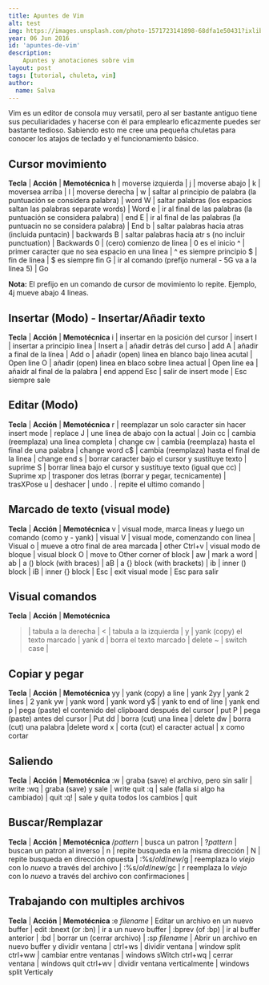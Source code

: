 ```yaml
---
title: Apuntes de Vim
alt: test
img: https://images.unsplash.com/photo-1571723141898-68dfa1e50431?ixlib=rb-1.2.1&ixid=eyJhcHBfaWQiOjEyMDd9&auto=format&fit=crop&w=800&q=60
year: 06 Jun 2016
id: 'apuntes-de-vim'
description:
    Apuntes y anotaciones sobre vim
layout: post
tags: [tutorial, chuleta, vim]
author:
  name: Salva
---
```


Vim es un editor de consola muy versatil, pero al ser bastante antiguo tiene sus peculiaridades y hacerse con él para emplearlo eficazmente puedes ser bastante tedioso. Sabiendo esto me cree una pequeña chuletas para conocer los atajos de teclado y el funcionamiento básico.

## Cursor movimiento

**Tecla** | **Acción** | **Memotécnica**
h | moverse izquierda |
j | moverse abajo |
k | moversea arriba |
l | moverse derecha |
w | saltar al principio de palabra (la puntuación se considera palabra) | word
W | saltar palabras (los espacios saltan las palabras separate words)   | Word
e | ir al final de las palabras (la puntuación se considera palabra)    | end
E | ir al final de las palabras (la puntuacin no se considera palabra)  | End
b | saltar palabras hacia atras (incluida puntacin) | backwards
B | saltar palabras hacia atr s (no incluir punctuation) | Backwards
0 | (cero) comienzo de linea | 0 es el inicio
^ | primer caracter que no sea espacio en una linea | ^ es siempre principio
$ | fin de linea | $ es siempre fin
G | ir al comando (prefijo numeral - 5G va a la linea 5) | Go

**Nota:** El prefijo en un comando de cursor de movimiento lo repite. Ejemplo, 4j mueve abajo 4 lineas.

## Insertar (Modo) - Insertar/Añadir texto

**Tecla** | **Acción** | **Memotécnica**
i | insertar en la posición del cursor | insert
I | insertar a principio linea | Insert
a | añadir detrás del curso | add
A | añadir a final de la línea | Add
o | añadir (open) linea en blanco bajo linea acutal | Open line
O | añadir (open) linea en blaco sobre linea actual | Open line
ea | añaidr al final de la palabra | end append
Esc | salir de insert mode | Esc siempre sale

## Editar (Modo)

**Tecla** | **Acción** | **Memotécnica**
r | reemplazar un solo caracter sin hacer insert mode |  replace
J | une linea de abajo con la actual | Join
cc | cambia (reemplaza) una linea completa | change
cw | cambia (reemplaza) hasta el final de una palabra | change word
c$ | cambia (reemplaza) hasta el final de la linea | change end
s | borrar caracter bajo el cursor y sustituye texto | suprime
S | borrar linea bajo el cursor y sustituye texto (igual que cc) | Suprime
xp | trasponer dos letras (borrar y pegar, tecnicamente)  | trasXPose
u | deshacer | undo
. | repite el ultimo comando |

## Marcado de texto (visual mode)

**Tecla** | **Acción** | **Memotécnica**
v | visual mode, marca lineas y luego un comando (como y - yank) | visual
V | visual mode, comenzando con linea | Visual
o | mueve a otro final de area marcada | other
Ctrl+v | visual modo de bloque | visual block
O | move to Other corner of block |
aw | mark a word |
ab | a () block (with braces) |
aB | a {} block (with brackets) |
ib | inner () block |
iB | inner {} block |
Esc | exit visual mode | Esc para salir

## Visual comandos

**Tecla** | **Acción** | **Memotécnica**
> | tabula a la derecha |
< | tabula a la izquierda |
y | yank (copy) el texto marcado | yank
d | borra el texto marcado | delete
~ | switch case |

## Copiar y pegar

**Tecla** | **Acción** | **Memotécnica**
yy | yank (copy) a line | yank
2yy | yank 2 lines | 2 yank
yw | yank word | yank word
y$ | yank to end of line | yank end
p | pega (paste) el contenido del clipboard después del cursor | put
P | pega (paste) antes del cursor | Put
dd | borra (cut) una linea | delete
dw | borra (cut) una palabra |delete word
x | corta (cut) el caracter actual | x como cortar

## Saliendo

**Tecla** | **Acción** | **Memotécnica**
:w | graba (save) el archivo, pero sin salir | write
:wq | graba (save) y sale | write quit
:q | sale (falla si algo ha cambiado) | quit
:q! | sale y quita todos los cambios | quit

## Buscar/Remplazar

**Tecla** | **Acción** | **Memotécnica**
/*pattern* | busca un patron |
?*pattern* | buscan un patron al inverso |
n | repite busqueda en la misma dirección |
N | repite busqueda en dirección opuesta |
:%s/*old*/*new*/g | reemplaza lo *viejo* con lo *nuevo* a través del archivo  |
:%s/*old*/*new*/gc | r reemplaza lo *viejo* con lo *nuevo* a través del archivo con confirmaciones |

## Trabajando con multiples archivos

**Tecla** | **Acción** | **Memotécnica**
:e *filename* | Editar un archivo en un nuevo buffer | edit
:bnext (or :bn) | ir a un nuevo buffer  |
:bprev (of :bp) | ir al buffer anterior |
:bd | borrar un (cerrar archivo) |
:sp *filename* | Abrir un archivo en nuevo buffer y dividir ventana |
ctrl+ws | dividir ventana | window split
ctrl+ww | cambiar entre ventanas | windows sWitch
ctrl+wq | cerrar ventana | windows quit
ctrl+wv | dividir ventana verticalmente | windows split Verticaly


